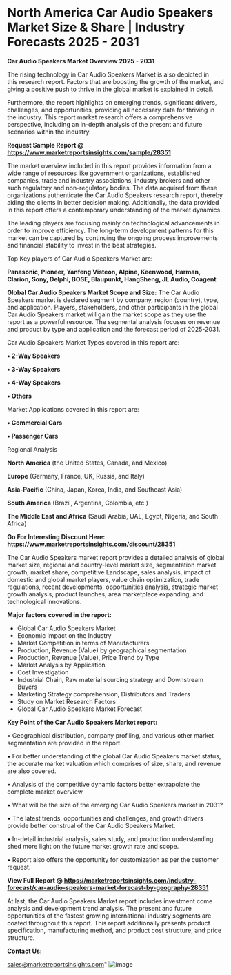 # North America Car Audio Speakers Market Size & Share | Industry Forecasts 2025 - 2031

<Strong> Car Audio Speakers Market Overview 2025 - 2031</strong>

The rising technology in Car Audio Speakers Market is also depicted in this research report. Factors that are boosting the growth of the market, and giving a positive push to thrive in the global market is explained in detail.

Furthermore, the report highlights on emerging trends, significant drivers, challenges, and opportunities, providing all necessary data for thriving in the industry. This report market research offers a comprehensive perspective, including an in-depth analysis of the present and future scenarios within the industry.

<strong>Request Sample Report @ <a href=https://www.marketreportsinsights.com/sample/28351>https://www.marketreportsinsights.com/sample/28351</a></strong>

The market overview included in this report provides information from a wide range of resources like government organizations, established companies, trade and industry associations, industry brokers and other such regulatory and non-regulatory bodies. The data acquired from these organizations authenticate the Car Audio Speakers research report, thereby aiding the clients in better decision making. Additionally, the data provided in this report offers a contemporary understanding of the market dynamics.

The leading players are focusing mainly on technological advancements in order to improve efficiency. The long-term development patterns for this market can be captured by continuing the ongoing process improvements and financial stability to invest in the best strategies.

Top Key players of Car Audio Speakers Market are:

<strong>Panasonic, Pioneer, Yanfeng Visteon, Alpine, Keenwood, Harman, Clarion, Sony, Delphi, BOSE, Blaupunkt, HangSheng, JL Audio, Coagent</strong>

<strong><b>Global Car Audio Speakers Market Scope and Size:</b></strong>
The Car Audio Speakers market is declared segment by company, region (country), type, and application. Players, stakeholders, and other participants in the global Car Audio Speakers market will gain the market scope as they use the report as a powerful resource. The segmental analysis focuses on revenue and product by type and application and the forecast period of 2025-2031.

Car Audio Speakers Market Types covered in this report are:

<strong>• 2-Way Speakers

• 3-Way Speakers

• 4-Way Speakers

• Others</strong>

Market Applications covered in this report are:

<strong>• Commercial Cars

• Passenger Cars</strong> 

Regional Analysis

<strong>North America</strong> (the United States, Canada, and Mexico)

<strong>Europe</strong> (Germany, France, UK, Russia, and Italy)

<strong>Asia-Pacific</strong> (China, Japan, Korea, India, and Southeast Asia)

<strong>South America</strong> (Brazil, Argentina, Colombia, etc.)

<strong>The Middle East and Africa</strong> (Saudi Arabia, UAE, Egypt, Nigeria, and South Africa)

<strong>Go For Interesting Discount Here: <a href=https://www.marketreportsinsights.com/discount/28351>https://www.marketreportsinsights.com/discount/28351</a></strong>

The Car Audio Speakers market report provides a detailed analysis of global market size, regional and country-level market size, segmentation market growth, market share, competitive Landscape, sales analysis, impact of domestic and global market players, value chain optimization, trade regulations, recent developments, opportunities analysis, strategic market growth analysis, product launches, area marketplace expanding, and technological innovations.

<strong><b>Major factors covered in the report:</b></strong>
<ul>
  <li>Global Car Audio Speakers Market </li>
  <li>Economic Impact on the Industry</li>
  <li>Market Competition in terms of Manufacturers</li>
  <li>Production, Revenue (Value) by geographical segmentation</li>
  <li>Production, Revenue (Value), Price Trend by Type</li>
  <li>Market Analysis by Application</li>
  <li>Cost Investigation</li>
  <li>Industrial Chain, Raw material sourcing strategy and Downstream Buyers</li>
  <li>Marketing Strategy comprehension, Distributors and Traders</li>
  <li>Study on Market Research Factors</li>
  <li>Global Car Audio Speakers Market Forecast</li>
</ul>

<strong><b>Key Point of the Car Audio Speakers Market report:</b></strong>

• Geographical distribution, company profiling, and various other market segmentation are provided in the report.

• For better understanding of the global Car Audio Speakers market status, the accurate market valuation which comprises of size, share, and revenue are also covered.

• Analysis of the competitive dynamic factors better extrapolate the complete market overview

• What will be the size of the emerging Car Audio Speakers market in 2031?

• The latest trends, opportunities and challenges, and growth drivers provide better construal of the Car Audio Speakers Market.

• In-detail industrial analysis, sales study, and production understanding shed more light on the future market growth rate and scope.

• Report also offers the opportunity for customization as per the customer request.

<strong><b>View Full Report @ <a href=https://marketreportsinsights.com/industry-forecast/car-audio-speakers-market-forecast-by-geography-28351>https://marketreportsinsights.com/industry-forecast/car-audio-speakers-market-forecast-by-geography-28351</a></b></strong>


At last, the Car Audio Speakers Market report includes investment come analysis and development trend analysis. The present and future opportunities of the fastest growing international industry segments are coated throughout this report. This report additionally presents product specification, manufacturing method, and product cost structure, and price structure.

<strong>Contact Us:</strong>

sales@marketreportsinsights.com"
![image](https://github.com/user-attachments/assets/12366386-f47d-467d-a8c0-e16669da872d)
